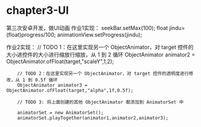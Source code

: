 # chapter3-UI
第三次安卓开发，做UI动画
作业1实现：
  seekBar.setMax(100);
                float  jindu=(float)progress/100;
                animationView.setProgress(jindu);

作业2实现：
// TODO 1：在这里实现另一个 ObjectAnimator，对 target 控件的大小进控件的大小进行缩放行缩放，从 1 到 2 循环
        ObjectAnimator animator2 = ObjectAnimator.ofFloat(target,"scaleY",1,2);

        // TODO 2：在这里实现另一个 ObjectAnimator，对 target 控件的透明度进行修改，从 1 到 0.5f 循环
        ObjectAnimator animator3 = ObjectAnimator.ofFloat(target,"alpha",1f,0.5f);

        // TODO 3: 将上面创建的其他 ObjectAnimator 都添加到 AnimatorSet 中

        animatorSet = new AnimatorSet();
        animatorSet.playTogether(animator1,animator2,animator3);
